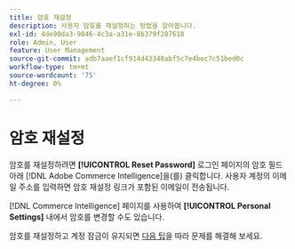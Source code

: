 ```yaml
---
title: 암호 재설정
description: 사용자 암호를 재설정하는 방법을 알아봅니다.
exl-id: 4de90da3-9846-4c3a-a31e-8b379f207618
role: Admin, User
feature: User Management
source-git-commit: adb7aaef1cf914d43348abf5c7e4bec7c51bed0c
workflow-type: tm+mt
source-wordcount: '75'
ht-degree: 0%

---
```


# 암호 재설정

암호를 재설정하려면 **[!UICONTROL Reset Password]** 로그인 페이지의 암호 필드 아래 [!DNL Adobe Commerce Intelligence]을(를) 클릭합니다. 사용자 계정의 이메일 주소를 입력하면 암호 재설정 링크가 포함된 이메일이 전송됩니다.

[!DNL Commerce Intelligence] 페이지를 사용하여 **[!UICONTROL Personal Settings]** 내에서 암호를 변경할 수도 있습니다.

암호를 재설정하고 계정 잠금이 유지되면 [다음 팁](https://experienceleague.adobe.com/docs/commerce-knowledge-base/kb/troubleshooting/miscellaneous/troubleshooting-mbi-account-lockout.html)을 따라 문제를 해결해 보세요.
